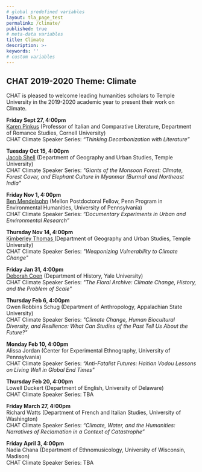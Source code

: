 ```yaml
---
# global predefined variables
layout: tla_page_test
permalink: /climate/
published: true
# meta-data variables
title: Climate
description: >-
keywords: ''
# custom variables
---
```

## CHAT 2019-2020 Theme: Climate
CHAT is pleased to welcome leading humanities scholars to Temple University in the 2019-2020 academic year to present their work on Climate. 

**Friday Sept 27, 4:00pm**<br>
[Karen Pinkus](https://events.temple.edu/chat-climate-talk-series-karen-pinkus) (Professor of Italian and Comparative Literature, Department of Romance Studies, Cornell University)<br>
CHAT Climate Speaker Series: _“Thinking Decarbonization with Literature”_

**Tuesday Oct 15, 4:00pm**<br>
[Jacob Shell](https://liberalarts.temple.edu/academics/faculty/shell-jacob) (Department of Geography and Urban Studies, Temple University)<br>
CHAT Climate Speaker Series: _"Giants of the Monsoon Forest: Climate, Forest Cover, and Elephant Culture in Myanmar (Burma) and Northeast India"_

**Friday Nov 1, 4:00pm**<br>
[Ben Mendelsohn](https://events.temple.edu/chat-climate-speaker-series-ben-mendelsohn) (Mellon Postdoctoral Fellow, Penn Program in Environmental Humanities, University of Pennsylvania)<br>
CHAT Climate Speaker Series: _“Documentary Experiments in Urban and Environmental Research”_

**Thursday Nov 14, 4:00pm**<br>
[Kimberley Thomas ](https://liberalarts.temple.edu/academics/faculty/thomas-kimberley) (Department of Geography and Urban Studies, Temple University)<br>
CHAT Climate Speaker Series: _"Weaponizing Vulnerability to Climate Change"_

**Friday Jan 31, 4:00pm**<br>
[Deborah Coen](https://history.yale.edu/people/deborah-coen) (Department of History, Yale University)<br> 
CHAT Climate Speaker Series: _"The Floral Archive: Climate Change, History, and the Problem of Scale"_

**Thursday Feb 6, 4:00pm**<br>
Gwen Robbins Schug (Department of Anthropology, Appalachian State University)<br> 
CHAT Climate Speaker Series: _"Climate Change, Human Biocultural Diversity, and Resilience: What Can Studies of the Past Tell Us About the Future?"_

**Monday Feb 10, 4:00pm**<br>
Alissa Jordan (Center for Experimental Ethnography, University of Pennsylvania)<br> 
CHAT Climate Speaker Series: _“Anti-Fatalist Futures: Haitian Vodou Lessons on Living Well in Global End Times"_

**Thursday Feb 20, 4:00pm**<br>
Lowell Duckert (Department of English, University of Delaware)<br> 
CHAT Climate Speaker Series: TBA  

**Friday March 27, 4:00pm**<br>
Richard Watts (Department of French and Italian Studies, University of Washington)<br>
CHAT Climate Speaker Series: _“Climate, Water, and the Humanities: Narratives of Reclamation in a Context of Catastrophe”_

**Friday April 3, 4:00pm**<br>
Nadia Chana (Department of Ethnomusicology, University of Wisconsin, Madison)<br> 
CHAT Climate Speaker Series: TBA
